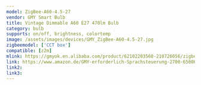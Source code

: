 ```yaml
---
model: ZigBee-A60-4.5-27
vendor: GMY Smart Bulb 
title: Vintage Dimmable A60 E27 470lm Bulb
category: bulb
supports: on/off, brightness, colortemp
image: /assets/images/devices/GMY_ZigBee-A60-4.5-27.jpg
zigbeemodel: ['CCT box']
compatible: [z2m]
mlink: https://gmyok.en.alibaba.com/product/62102203560-210726056/zigbee_filament_led_alexa_wifi_bulbs_e27_Edison_bulb_A60_4_5W_7W.html
link: https://www.amazon.de/GMY-erforderlich-Sprachsteuerung-2700-6500K-Entspricht/dp/B07KG5KF5R
link2: 
link3: 
---
```


